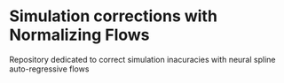 # Simulation corrections with Normalizing Flows

Repository dedicated to correct simulation inacuracies with neural spline auto-regressive flows

